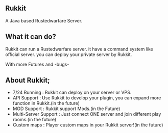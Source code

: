 ## Rukkit

A Java based Rustedwarfare Server.

## What it can do?

Rukkit can run a Rustedwarfare server.
it have a command system like official server.
you can deploy your private server by Rukkit.

With more Futures and -bugs-

## About Rukkit;

- 7/24 Running : Rukkit can deploy on your server or VPS.
- API Support : Use Rukkit to develop your plugin, you can expand more function in Rukkit.(in the future)
- MOD Support : Rukkit support Mods.(in the Future)
- Multi-Server Support : Just connect ONE server and join different play rooms.(in the future)
- Custom maps : Player custom maps in your Rukkit server!(in the future)
